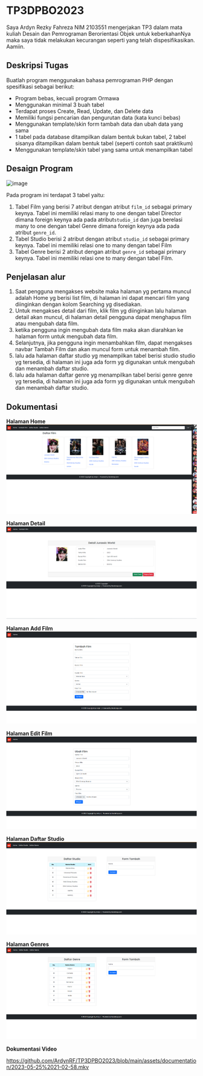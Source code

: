 # TP3DPBO2023
Saya Ardyn Rezky Fahreza NIM 2103551 mengerjakan TP3 dalam mata kuliah Desain dan Pemrograman Berorientasi Objek untuk keberkahanNya maka saya tidak melakukan kecurangan seperti yang telah dispesifikasikan. Aamiin.

## Deskripsi Tugas
Buatlah program menggunakan bahasa pemrograman PHP dengan spesifikasi sebagai berikut:
* Program bebas, kecuali program Ormawa
* Menggunakan minimal 3 buah tabel
* Terdapat proses Create, Read, Update, dan Delete data
* Memiliki fungsi pencarian dan pengurutan data (kata kunci bebas)
* Menggunakan template/skin form tambah data dan ubah data yang sama
* 1 tabel pada database ditampilkan dalam bentuk bukan tabel, 2 tabel sisanya ditampilkan dalam bentuk tabel (seperti contoh saat praktikum)
* Menggunakan template/skin tabel yang sama untuk menampilkan tabel

## Desaign Program
![image](https://github.com/Khaairi/TP3DPBO2023/assets/100757455/d2822b0e-2fb2-4a5d-b457-889a004374f5)

Pada program ini terdapat 3 tabel yaitu:
1. Tabel Film yang berisi 7 atribut dengan atribut `film_id` sebagai primary keynya. Tabel ini memiliki relasi many to one dengan tabel Director dimana foreign keynya ada pada atribut`studio_id` dan juga berelasi many to one dengan tabel Genre dimana foreign keynya ada pada atribut `genre_id`.
2. Tabel Studio berisi 2 atribut dengan atribut `studio_id` sebagai primary keynya. Tabel ini memiliki relasi one to many dengan tabel Film
3. Tabel Genre berisi 2 atribut dengan atribut `genre_id` sebagai primary keynya. Tabel ini memiliki relasi one to many dengan tabel Film.

## Penjelasan alur
1. Saat pengguna mengakses website maka halaman yg pertama muncul adalah Home yg berisi list film, di halaman ini dapat mencari film yang diinginkan dengan kolom Searching yg disediakan.
2. Untuk mengakses detail dari film, klik film yg diinginkan lalu halaman detail akan muncul, di halaman detail pengguna dapat menghapus film atau mengubah data film.
3. ketika pengguna ingin mengubah data film maka akan diarahkan ke halaman form untuk mengubah data film.
4. Selanjutnya, jika pengguna ingin menambahkan film, dapat mengakses navbar Tambah Film dan akan muncul form untuk menambah film.
5. lalu ada halaman daftar studio yg menampilkan tabel berisi studio studio yg tersedia, di halaman ini juga ada form yg digunakan untuk mengubah dan menambah daftar studio.
6. lalu ada halaman daftar genre yg menampilkan tabel berisi genre genre yg tersedia, di halaman ini juga ada form yg digunakan untuk mengubah dan menambah daftar studio.

## Dokumentasi
**Halaman Home**
![image](https://github.com/ArdynRF/TP3DPBO2023/blob/main/assets/documentation/home.png)

**Halaman Detail**
![image](https://github.com/ArdynRF/TP3DPBO2023/blob/main/assets/documentation/detail.png)

**Halaman Add Film**
![image](https://github.com/ArdynRF/TP3DPBO2023/blob/main/assets/documentation/tambah.png)

**Halaman Edit Film**
![image](https://github.com/ArdynRF/TP3DPBO2023/blob/main/assets/documentation/edit.png)

**Halaman Daftar Studio**
![image](https://github.com/ArdynRF/TP3DPBO2023/blob/main/assets/documentation/studio.png)

**Halaman Genres**
![image](https://github.com/ArdynRF/TP3DPBO2023/blob/main/assets/documentation/genre.png)

**Dokumentasi Video**

https://github.com/ArdynRF/TP3DPBO2023/blob/main/assets/documentation/2023-05-25%2021-02-58.mkv


